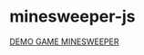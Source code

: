 # minesweeper-js
<a href="https://minesweeper2.muhammadansari1.repl.co" target="_blank">DEMO GAME MINESWEEPER<a/>
